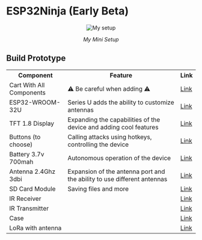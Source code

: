 <h1> ESP32Ninja (Early Beta) </h1>
<p align="center">
  <img src="https://github.com/Naster17/ESP32Ninja/assets/62520991/5a8b3e1c-1072-4395-9ce1-db7b77c0b132" alt="My setup" style="max-width: 100%; height: auto;">
</p>
<p align="center">
  <em>My Mini Setup</em>
</p>

<h2> Build Prototype </h2>
<table style="max-width: 100%; height: auto;">
  <tr>
    <th>Component</th>
    <th>Feature</th>
    <th>Link</th>
  </tr>
  <tr>
    <td>Cart With All Components</td>
    <td>⚠️ Be careful when adding ⚠️</td>
    <td><a href="https://share-a-cart.com/get/ABYQX">Link</a></td>
  </tr>
  <tr>
    <td>ESP32-WROOM-32U</td>
    <td>Series U adds the ability to customize antennas</td>
    <td><a href="https://www.aliexpress.com/item/3256806150187598.html?spm=a2g0o.cart.0.0.3afd38daPgK5F1&mp=1">Link</a></td>
  </tr>
  <tr>
    <td>TFT 1.8 Display</td>
    <td>Expanding the capabilities of the device and adding cool features</td>
    <td><a href="https://www.aliexpress.com/item/3256805923365102.html?spm=a2g0o.cart.0.0.3afd38daPgK5F1&mp=1">Link</a></td>
  </tr>
  <tr>
    <td>Buttons (to choose)</td>
    <td>Calling attacks using hotkeys, controlling the device</td>
    <td><a href="https://www.aliexpress.com/item/3256804012681741.html?spm=a2g0o.cart.0.0.427a38da0B8DII&mp=1">Link</a></td>
  </tr>
  <tr>
    <td>Battery 3.7v 700mah</td>
    <td>Autonomous operation of the device</td>
    <td><a href="https://www.aliexpress.com/item/3256805609786723.html?spm=a2g0o.cart.0.0.427a38da0B8DII&mp=1">Link</a></td>
  </tr>
  <td>Antenna 2.4Ghz 3dbi</td>
    <td>Expansion of the antenna port and the ability to use different antennas</td>
    <td><a href="https://www.aliexpress.com/item/3256801650797799.html?spm=a2g0o.cart.0.0.427a38da0B8DII&mp=1">Link</a></td>
  </tr>
  <td>SD Card Module</td>
    <td>Saving files and more</td>
    <td><a href="https://www.aliexpress.com/item/3256805818698468.html?spm=a2g0o.cart.0.0.427a38da0B8DII&mp=1">Link</a></td>
  </tr>
    <td>IR Receiver</td>
    <td></td>
    <td><a href="https://www.aliexpress.com/item/3256806068951341.html?spm=a2g0o.cart.0.0.427a38da0B8DII&mp=1">Link</a></td>
  </tr>
    <td>IR Transmitter</td>
    <td></td>
    <td><a href="https://www.aliexpress.com/item/3256806068951341.html?spm=a2g0o.cart.0.0.427a38da0B8DII&mp=1">Link</a></td>
  </tr>
    <td>Case</td>
    <td></td>
    <td><a href="https://www.aliexpress.com/item/1005006283741317.html?spm=a2g0o.cart.0.0.35cc38daARvHWK&mp=1">Link</a></td>
  </tr>
    <td>LoRa with antenna</td>
    <td></td>
    <td><a href="https://www.aliexpress.com/item/1005004531962944.html?spm=a2g0o.cart.0.0.35cc38daARvHWK&mp=1">Link</a></td>
  </tr>
</table>
